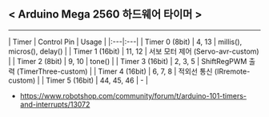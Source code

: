 ## < Arduino Mega 2560 하드웨어 타이머 >

---

| Timer | Control Pin | Usage |
|:---|:---|
| Timer 0 (8bit) | 4, 13 | millis(), micros(), delay() |
| Timer 1 (16bit) | 11, 12 | 서보 모터 제어 (Servo-avr-custom) |
| Timer 2 (8bit) | 9, 10 | tone() | 
| Timer 3 (16bit) | 2, 3, 5 | ShiftRegPWM 출력 (TimerThree-custom) |
| Timer 4 (16bit) | 6, 7, 8 | 적외선 통신 (IRremote-custom) |
| Timer 5 (16bit) | 44, 45, 46 | - |

- https://www.robotshop.com/community/forum/t/arduino-101-timers-and-interrupts/13072